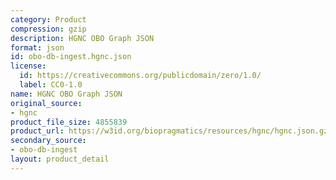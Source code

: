 ```yaml
---
category: Product
compression: gzip
description: HGNC OBO Graph JSON
format: json
id: obo-db-ingest.hgnc.json
license:
  id: https://creativecommons.org/publicdomain/zero/1.0/
  label: CC0-1.0
name: HGNC OBO Graph JSON
original_source:
- hgnc
product_file_size: 4855839
product_url: https://w3id.org/biopragmatics/resources/hgnc/hgnc.json.gz
secondary_source:
- obo-db-ingest
layout: product_detail
---
```

